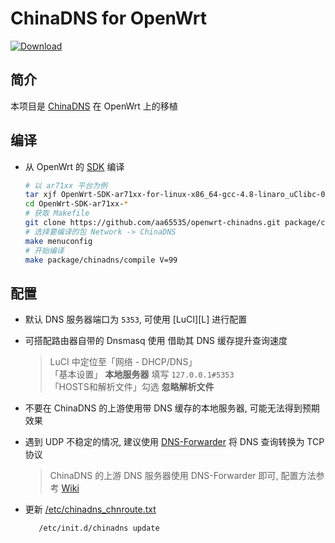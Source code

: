 ChinaDNS for OpenWrt
===

 [![Download][B]][2]

简介
---

 本项目是 [ChinaDNS][1] 在 OpenWrt 上的移植  

编译
---

 - 从 OpenWrt 的 [SDK][S] 编译  

   ```bash
   # 以 ar71xx 平台为例
   tar xjf OpenWrt-SDK-ar71xx-for-linux-x86_64-gcc-4.8-linaro_uClibc-0.9.33.2.tar.bz2
   cd OpenWrt-SDK-ar71xx-*
   # 获取 Makefile
   git clone https://github.com/aa65535/openwrt-chinadns.git package/chinadns
   # 选择要编译的包 Network -> ChinaDNS
   make menuconfig
   # 开始编译
   make package/chinadns/compile V=99
   ```

配置
---

 - 默认 DNS 服务器端口为 `5353`, 可使用 [LuCI][L] 进行配置  

 - 可搭配路由器自带的 Dnsmasq 使用 借助其 DNS 缓存提升查询速度  

   >LuCI 中定位至「网络 - DHCP/DNS」  
   >「基本设置」 **本地服务器** 填写 `127.0.0.1#5353`  
   >「HOSTS和解析文件」勾选 **忽略解析文件**  

 - 不要在 ChinaDNS 的上游使用带 DNS 缓存的本地服务器, 可能无法得到预期效果  

 - 遇到 UDP 不稳定的情况, 建议使用 [DNS-Forwarder][D] 将 DNS 查询转换为 TCP 协议  

   >ChinaDNS 的上游 DNS 服务器使用 DNS-Forwarder 即可, 配置方法参考 [Wiki][W]  

 - 更新 [/etc/chinadns_chnroute.txt][3]  
   ```bash
      /etc/init.d/chinadns update
   ```


 [1]: https://github.com/shadowsocks/ChinaDNS
 [2]: https://github.com/aa65535/openwrt-chinadns/releases/latest
 [3]: https://github.com/shadowsocks/ChinaDNS/blob/master/chnroute.txt
 [D]: https://github.com/aa65535/openwrt-dns-forwarder
 [W]: https://github.com/aa65535/openwrt-chinadns/wiki/Use-DNS-Forwarder
 [B]: https://img.shields.io/github/release/aa65535/openwrt-chinadns.svg
 [S]: https://wiki.openwrt.org/doc/howto/obtain.firmware.sdk
